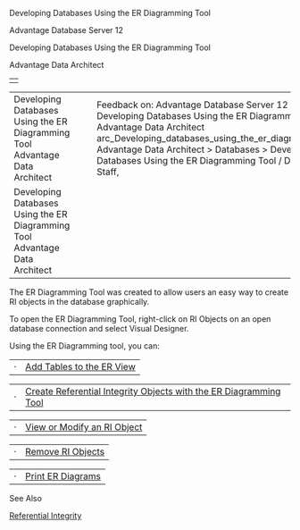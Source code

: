 Developing Databases Using the ER Diagramming Tool




Advantage Database Server 12  

Developing Databases Using the ER Diagramming Tool

Advantage Data Architect

|  |
| --- |
|  |

|  |  |  |  |  |
| --- | --- | --- | --- | --- |
| Developing Databases Using the ER Diagramming Tool  Advantage Data Architect |  |  | Feedback on: Advantage Database Server 12 - Developing Databases Using the ER Diagramming Tool Advantage Data Architect arc\_Developing\_databases\_using\_the\_er\_diagramming\_tool Advantage Data Architect > Databases > Developing Databases Using the ER Diagramming Tool / Dear Support Staff, |  |
| Developing Databases Using the ER Diagramming Tool  Advantage Data Architect |  |  |  |  |

The ER Diagramming Tool was created to allow users an easy way to create RI objects in the database graphically.

To open the ER Diagramming Tool, right-click on RI Objects on an open database connection and select Visual Designer.

Using the ER Diagramming tool, you can:

|  |  |
| --- | --- |
| · | [Add Tables to the ER View](arc_adding_tables_to_the_er_view.htm) |

|  |  |
| --- | --- |
| · | [Create Referential Integrity Objects with the ER Diagramming Tool](arc_creating_ri_objects_with_the_er_diagramming_tool.htm) |

|  |  |
| --- | --- |
| · | [View or Modify an RI Object](arc_creating_or_modifying_an_ri_object.htm) |

|  |  |
| --- | --- |
| · | [Remove RI Objects](arc_removing_an_ri_object.htm) |

|  |  |
| --- | --- |
| · | [Print ER Diagrams](arc_printing_the_er_diagram.htm) |

See Also

[Referential Integrity](master_referential_integrity.htm)